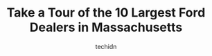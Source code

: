 ---
layout: ampstory
image: https://i0.wp.com/paketmu.com/wp-content/uploads/2023/06/franklin-ford-0-in-massachusetts-1686367187.jpeg?resize=640,853
author: techidn
featured: false
description: Explore the diverse Ford Dealer scene in Massachusetts, home to an incredible selection of 10 establishments catering to every taste. Whether youre in search of iconic favorites or undiscov
title: Take a Tour of the 10 Largest Ford Dealers in Massachusetts
cover:
   title: Take a Tour of the 10 Largest Ford Dealers in Massachusetts
   subtitle: RICKPATE
   background: https://paketmu.com/wp-content/uploads/2023/06/franklin-ford-0-in-massachusetts-1686367187.jpeg

pages: 
 - layout: thirds
   top: <h1>#1 Balise Ford</h1>
   bottom: "<p>Dropped my car off on a recall, they ended up cracking my hood and chipping my fender. Was told they would call me the next day to schedule a date to fix the damage, neve</p>"
   background: https://paketmu.com/wp-content/uploads/2023/06/franklin-ford-1-in-massachusetts-1686367188.jpeg
   backgroundblur: true
 - layout: thirds
   top: <h1>#2 McGovern Ford of Lowell</h1>
   bottom: "<p>I had the pleasure of working with Bin Wen of McGovern Ford and he didnt disappoint.  He was prompt, friendly, and he made it incredibly nice and easy when buying a ca</p>"
   background: https://paketmu.com/wp-content/uploads/2023/06/franklin-ford-2-in-massachusetts-1686367189.jpeg
   cta:
      link: https://paketmu.com/take-a-tour-of-the-10-largest-ford-dealers-in-massachusetts/
      text: Take a Tour of the 10 Largest Ford Dealers in Massachusetts
 - layout: thirds
   top: <h1>#3 First Ford</h1>
   bottom: "<p>Very bad service dept.Rip people off. Does not work well with aftermarket warranty company. 2 bad experiences here. 1st, could not release my car on 1st service visit bec</p>"
   background: https://paketmu.com/wp-content/uploads/2023/06/franklin-ford-3-in-massachusetts-1686367190.jpeg
   cta:
      link: https://paketmu.com/take-a-tour-of-the-10-largest-ford-dealers-in-massachusetts/
      text: Take a Tour of the 10 Largest Ford Dealers in Massachusetts
 - layout: thirds
   top: <h1>#4 Herb Chambers Ford of Braintree</h1>
   bottom: "<p>75 Granite Street Rte 37, 75 Granite St, Braintree, MA 02184, United States</p>"
   background: https://images.unsplash.com/photo-1557672172-298e090bd0f1?ixlib=rb-4.0.3&ixid=MnwxMjA3fDB8MHxwaG90by1wYWdlfHx8fGVufDB8fHx8&auto=format&fit=crop&w=640&h=853&q=80
   cta:
      link: https://paketmu.com/take-a-tour-of-the-10-largest-ford-dealers-in-massachusetts/
      text: Take a Tour of the 10 Largest Ford Dealers in Massachusetts
 - layout: thirds
   top: <h1>#5 Sentry Ford</h1>
   bottom: "<p>4100 Mystic Valley Pkwy, Medford, MA 02155, United States</p>"
   background: https://images.unsplash.com/photo-1602536052359-ef94c21c5948?ixlib=rb-4.0.3&ixid=MnwxMjA3fDB8MHxwaG90by1wYWdlfHx8fGVufDB8fHx8&auto=format&fit=crop&w=640&h=853&q=80
   cta:
      link: https://paketmu.com/take-a-tour-of-the-10-largest-ford-dealers-in-massachusetts/
      text: Take a Tour of the 10 Largest Ford Dealers in Massachusetts
 - layout: thirds
   top: <h1>#6 Herb Chambers Ford of Westborough</h1>
   bottom: "<p>310 Turnpike Rd Rte. 9, 310 Turnpike Rd, Westborough, MA 01581, United States</p>"
   background: https://images.unsplash.com/photo-1515405295579-ba7b45403062?ixlib=rb-4.0.3&ixid=MnwxMjA3fDB8MHxwaG90by1wYWdlfHx8fGVufDB8fHx8&auto=format&fit=crop&w=640&h=853&q=80
   cta:
      link: https://paketmu.com/take-a-tour-of-the-10-largest-ford-dealers-in-massachusetts/
      text: Take a Tour of the 10 Largest Ford Dealers in Massachusetts
 - layout: thirds
   top: <h1>#7 Quirk Ford</h1>
   bottom: "<p>540 Southern Artery, Quincy, MA 02169, United States</p>"
   background: https://images.unsplash.com/photo-1618556658017-fd9c732d1360?ixlib=rb-4.0.3&ixid=MnwxMjA3fDB8MHxwaG90by1wYWdlfHx8fGVufDB8fHx8&auto=format&fit=crop&w=640&h=853&q=80
   cta:
      link: https://paketmu.com/take-a-tour-of-the-10-largest-ford-dealers-in-massachusetts/
      text: Take a Tour of the 10 Largest Ford Dealers in Massachusetts
 - layout: thirds
   middle: Continue reading...
   background: https://images.unsplash.com/photo-1597773150796-e5c14ebecbf5?ixlib=rb-4.0.3&ixid=MnwxMjA3fDB8MHxwaG90by1wYWdlfHx8fGVufDB8fHx8&auto=format&fit=crop&w=640&h=853&q=80
   cta:
      link: https://paketmu.com/take-a-tour-of-the-10-largest-ford-dealers-in-massachusetts/
      text: Take a Tour of the 10 Largest Ford Dealers in Massachusetts
      
---